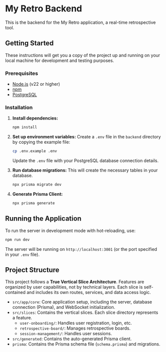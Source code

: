 # My Retro Backend

This is the backend for the My Retro application, a real-time retrospective tool.

## Getting Started

These instructions will get you a copy of the project up and running on your local machine for development and testing purposes.

### Prerequisites

- [Node.js](https://nodejs.org/en/) (v22 or higher)
- [npm](https://www.npmjs.com/)
- [PostgreSQL](https://www.postgresql.org/)

### Installation

1.  **Install dependencies:**
    ```sh
    npm install
    ```

2.  **Set up environment variables:**
    Create a `.env` file in the `backend` directory by copying the example file:
    ```sh
    cp .env.example .env
    ```
    Update the `.env` file with your PostgreSQL database connection details.

3.  **Run database migrations:**
    This will create the necessary tables in your database.
    ```sh
    npx prisma migrate dev
    ```

4.  **Generate Prisma Client:**
    ```sh
    npx prisma generate
    ```

## Running the Application

To run the server in development mode with hot-reloading, use:

```sh
npm run dev
```

The server will be running on `http://localhost:3001` (or the port specified in your `.env` file).

## Project Structure

This project follows a **True Vertical Slice Architecture**. Features are organized by user capabilities, not by technical layers. Each slice is self-contained and includes its own routes, services, and data access logic.

-   `src/app/core`: Core application setup, including the server, database connection (Prisma), and WebSocket initialization.
-   `src/slices`: Contains the vertical slices. Each slice directory represents a feature.
    -   `user-onboarding/`: Handles user registration, login, etc.
    -   `retrospective-board/`: Manages retrospective boards.
    -   `session-management/`: Handles user sessions.
-   `src/generated`: Contains the auto-generated Prisma client.
-   `prisma`: Contains the Prisma schema file (`schema.prisma`) and migrations.
